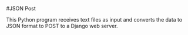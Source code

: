 #JSON Post

This Python program receives text files as input and converts the data to 
JSON format to POST to a Django web server.
